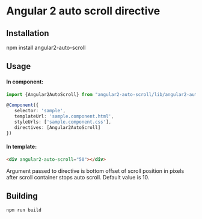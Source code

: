 # Angular 2 auto scroll directive

## Installation
npm install angular2-auto-scroll

## Usage

#### In component:

```typescript
import {Angular2AutoScroll} from "angular2-auto-scroll/lib/angular2-auto-scroll.directive";

@Component({
   selector: 'sample',
   templateUrl: 'sample.component.html',
   styleUrls: ['sample.component.css'],
   directives: [Angular2AutoScroll]
})
```

#### In template:

```html
<div angular2-auto-scroll="50"></div>
```

Argument passed to directive is bottom offset of scroll position in pixels after scroll container stops auto scroll. Default value is 10.

## Building

```
npm run build
```